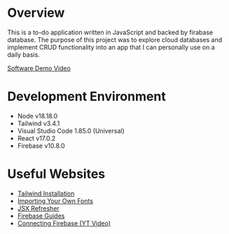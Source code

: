 # Overview

This is a to-do application written in JavaScript and backed by firabase database.
The purpose of this project was to explore cloud databases and implement CRUD functionality into an app that I can personally use on a daily basis.

[Software Demo Video](https://youtu.be/Lv-dQfIpHiU)

# Development Environment
* Node v18.18.0
* Tailwind v3.4.1
* Visual Studio Code 1.85.0 (Universal)
* React v17.0.2
* Firebase v10.8.0

# Useful Websites

* [ Tailwind Installation ](https://tailwindcss.com/docs/installation)
* [ Importing Your Own Fonts ](https://www.shecodes.io/athena/261824-how-to-import-a-font-to-vs-code)
* [ JSX Refresher ](https://www.typescriptlang.org/docs/handbook/jsx.html)
* [ Firebase Guides ](https://firebase.google.com/docs/guides)
* [ Connecting Firebase (YT Video) ](https://www.youtube.com/watch?v=2crtIMKf9bs)
